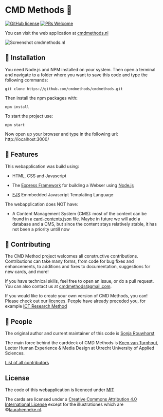 # CMD Methods :wave:

[![GitHub license](https://img.shields.io/badge/license-MIT-blue.svg)](https://github.com/cmdmethods/cmdmethods/blob/main/LICENSE) [![PRs Welcome](https://img.shields.io/badge/PRs-welcome-brightgreen.svg)](https://github.com/cmdmethods/cmdmethods/pulls)

You can visit the web application at [cmdmethods.nl](https://cmdmethods.nl)

![Screenshot cmdmethods.nl](https://raw.githubusercontent.com/cmdmethods/cmdmethods/assets/screenshot-cmd-methods.png)

## :rocket: Installation

You need Node.js and NPM installed on your system. Then open a terminal and navigate to a folder where you want to save this code and type the following commands:

```
git clone https://github.com/cmdmethods/cmdmethods.git
```

Then install the npm packages with:

```
npm install
```

To start the project use:

```
npm start
```

Now open up your browser and type in the following url: http://localhost:3000/

## :cherry_blossom: Features

This webapplication was build using:

- HTML, CSS and Javascript

- The [Express Framework](https://expressjs.com/) for building a Webser using [Node.js](https://nodejs.org/)

- [EJS](https://ejs.co/) Emmbedded Javascript Templating Language

The webapplication does NOT have:

- A Content Management System (CMS): most of the content can be found in a [card-contents.json](card-contents.json) file. Maybe in future we will add a database and a CMS, but since the content stays relatively stable, it has not been a priority untill now

## :love_you_gesture: Contributing

The CMD Method project welcomes all constructive contributions. Contributions can take many forms, from code for bug fixes and enhancements, to additions and fixes to documentation, suggestions for new cards, and more!

If you have technical skills, feel free to open an issue, or do a pull request. You can also contact us at [cmdmethods@gmail.com](mailto:cmdmethods@gmail.com).

If you would like to create your own version of CMD Methods, you can! Please check out our [licences](#Licence). People have already preceded you, for example [ICT Research Method](https://ictresearchmethods.nl/Main_Page)

## :gem: People

The original author and current maintainer of this code is [Sonja Rouwhorst](https://github.com/rouws)

The main force behind the carddeck of CMD Methods is [Koen van Turnhout](https://www.linkedin.com/in/koenvanturnhout/), Lector Human Experience & Media Design at Utrecht University of Applied Sciences.

[List of all contributors](https://cmdmethods.nl/about#about-us)

## License

The code of this webapplication is licenced under [MIT](LICENSE)

The cards are licensed under a [Creative Commons Attribution 4.0 International License](https://creativecommons.org/licenses/by/4.0/) except for the illustrationes which are ©[laurahenneke.nl](https://laurahenneke.nl/).
